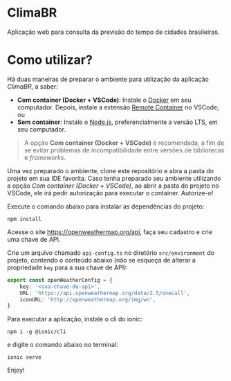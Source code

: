 # ClimaBR

Aplicação web para consulta da previsão do tempo de cidades brasileiras.

# Como utilizar?

Há duas maneiras de preparar o ambiente para utilização da aplicação *ClimaBR*, a saber:

* **Com container (Docker + VSCode)**: Instale o [Docker](https://docs.docker.com/engine/) em seu computador. Depois, instale a extensão [Remote Container](https://marketplace.visualstudio.com/items?itemName=ms-vscode-remote.remote-containers) no VSCode; ou
* **Sem container**: Instale o [Node.js](https://nodejs.org/en/), preferencialmente a versão LTS, em seu computador.

> A opção **Com container (Docker + VSCode)** é recomendada, a fim de se evitar problemas de incompatibilidade entre versões de bibliotecas e *frameworks*.


Uma vez preparado o ambiente, clone este repositório e abra a pasta do projeto em sua IDE favorita. Caso tenha preparado seu ambiente utilizando a opção *Com container (Docker + VSCode)*, ao abrir a pasta do projeto no VSCode, ele irá pedir autorização para executar o container. Autorize-o! 

Execute o comando abaixo para instalar as dependências do projeto:

`npm install`

Acesse o site https://openweathermap.org/api, faça seu cadastro e crie uma chave de API.

Crie um arquivo chamado `api-config.ts` no diretório `src/environment` do projeto, contendo o conteúdo abaixo (não se esqueça de alterar a propriedade `key` para a sua chave de API):

```ts
export const openWeatherConfig = {
    key: '<sua-chave-de-api>',
    URL: 'https://api.openweathermap.org/data/2.5/onecall',
    iconURL: 'http://openweathermap.org/img/wn',
}
```

Para executar a aplicação, instale o cli do ionic:

`npm i -g @ionic/cli`

e digite o comando abaixo no terminal:

`ionic serve`

Enjoy!
